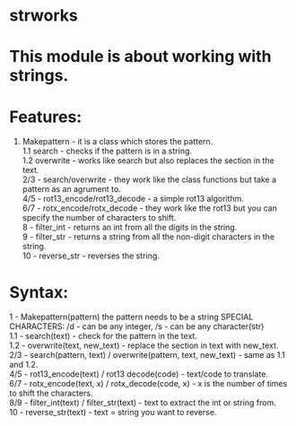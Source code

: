 # strworks
# This module is about working with strings.
# Features:
1. Makepattern - it is a class which stores the pattern.                                                                                              
1.1 search - checks if the pattern is in a string.                               
1.2 overwrite - works like search but also replaces the section in the text.                         
2/3 - search/overwrite - they work like the class functions but take a pattern as an agrument to.                      
4/5 - rot13_encode/rot13_decode - a simple rot13 algorithm.                                   
6/7 - rotx_encode/rotx_decode - they work like the rot13 but you can specify the number of characters to shift.                    
8 - filter_int - returns an int from all the digits in the string.                                
9 - filter_str - returns a string from all the non-digit characters in the string.                       
10 - reverse_str - reverses the string.
# Syntax:
1 - Makepattern(pattern) the pattern needs to be a string SPECIAL CHARACTERS: /d - can be any integer, /s - can be any character(str)                   
1.1 - search(text) - check for the pattern in the text.                                                         
1.2 - overwrite(text, new_text) - replace the section in text with new_text.                                    
2/3 - search(pattern, text) / overwrite(pattern, text, new_text) - same as 1.1 and 1.2.                     
4/5 - rot13_encode(text) / rot13 decode(code) - text/code to translate.                                     
6/7 - rotx_encode(text, x) / rotx_decode(code, x) - x is the number of times to shift the characters.           
8/9 - filter_int(text) / filter_str(text) - text to extract the int or string from.                
10 - reverse_str(text) - text = string you want to reverse.                                
